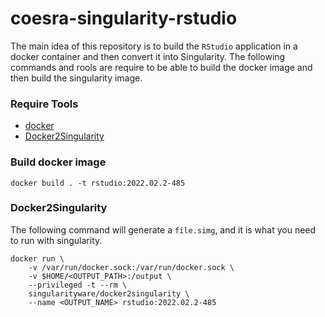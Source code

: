 # coesra-singularity-rstudio

The main idea of this repository is to build the `RStudio` application in a docker container and then convert it into Singularity. The following commands and rools are require to be able to build the docker image and then build the singularity image.

### Require Tools
- [docker](https://docs.docker.com/get-docker/)
- [Docker2Singularity](https://github.com/singularityhub/docker2singularity)

### Build docker image
```
docker build . -t rstudio:2022.02.2-485
```

### Docker2Singularity
The following command will generate a `file.simg`, and it is what you need to run with singularity.

```
docker run \
    -v /var/run/docker.sock:/var/run/docker.sock \
    -v $HOME/<OUTPUT_PATH>:/output \
    --privileged -t --rm \
    singularityware/docker2singularity \
    --name <OUTPUT_NAME> rstudio:2022.02.2-485
```

